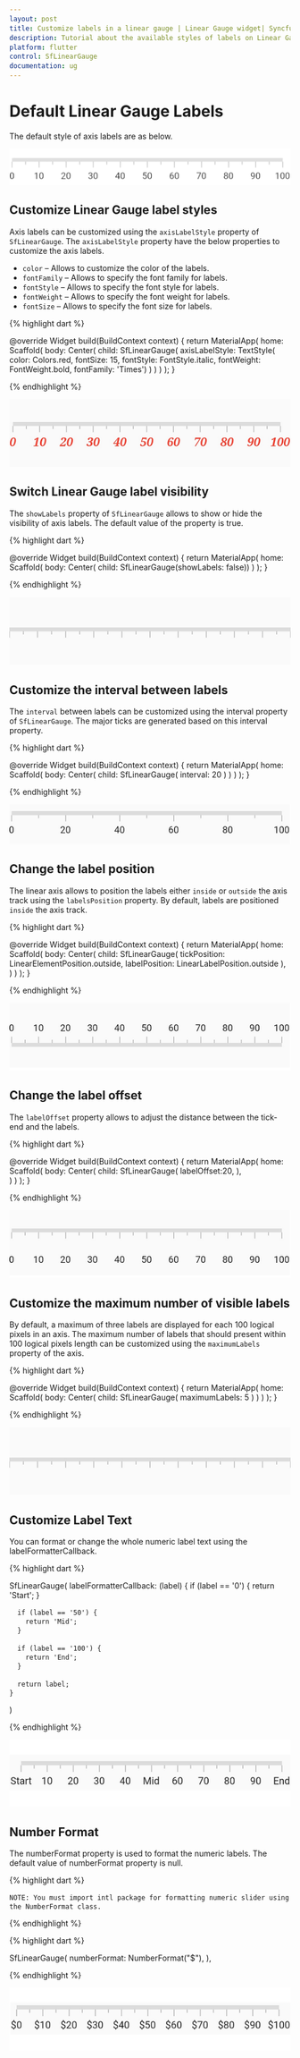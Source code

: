 ```yaml
---
layout: post
title: Customize labels in a linear gauge | Linear Gauge widget| Syncfusion
description: Tutorial about the available styles of labels on Linear Gauge Flutter widget.| Flutter Linear Gauge widget|
platform: flutter
control: SfLinearGauge
documentation: ug
---
```


# Default Linear Gauge Labels

The default style of axis labels are as below.

![Initialize linear gauge for axis](images/getting-started/default_linear_gauge.png)

## Customize Linear Gauge label styles

Axis labels can be customized using the `axisLabelStyle` property of `SfLinearGauge`. The `axisLabelStyle` property have the below properties to customize the axis labels.

* `color` – Allows to customize the color of the labels.
* `fontFamily` – Allows to specify the font family for labels.
* `fontStyle` – Allows to specify the font style for labels.
* `fontWeight` – Allows to specify the font weight for labels.
* `fontSize` – Allows to specify the font size for labels.

{% highlight dart %} 

 @override
  Widget build(BuildContext context) {
    return MaterialApp(
        home: Scaffold(
            body: Center(
                child: SfLinearGauge(
                    axisLabelStyle: TextStyle(
                        color: Colors.red,
                        fontSize: 15,
                        fontStyle: FontStyle.italic,
                        fontWeight: FontWeight.bold,
                        fontFamily: 'Times')
                )
            )
        )
    );
  }

{% endhighlight %}

![Customize linear gauge axis label style](images/axis-labels/customize_label_style.png)

## Switch Linear Gauge label visibility

The `showLabels` property of `SfLinearGauge` allows to show or hide the visibility of axis labels. The default value of the property is true.

{% highlight dart %} 

@override
Widget build(BuildContext context) {
  return MaterialApp(
      home: Scaffold(
          body: Center( 
                  child: SfLinearGauge(showLabels: false)) 
        )
    );
}

{% endhighlight %}

![switch linear gauge axis label visibility](images/axis-labels/axis_label_visibility.png)

## Customize the interval between labels

The `interval` between labels can be customized using the interval property of `SfLinearGauge`. The major ticks are generated based on this interval property.

{% highlight dart %} 

@override
Widget build(BuildContext context) {
  return MaterialApp(
      home: Scaffold(
          body: Center( 
                  child: SfLinearGauge(
                   interval: 20 
                )
            )
        )
    );
}

{% endhighlight %}

![set maximum labels interval in axis track](images/axis-labels/axis_label_interval.png)

## Change the label position

The linear axis allows to position the labels either `inside` or `outside` the axis track using the `labelsPosition` property. By default, labels are positioned `inside` the axis track.

{% highlight dart %} 

@override
Widget build(BuildContext context) {
  return MaterialApp(
      home: Scaffold(
          body: Center( 
                child: SfLinearGauge(
                    tickPosition: LinearElementPosition.outside,
                    labelPosition: LinearLabelPosition.outside
                ), 
            )
        )
    );
}

{% endhighlight %}

![flutter linear gauge label placement](images/axis-labels/label-placement.png)


## Change the label offset

The `labelOffset` property allows to adjust the distance between the tick-end and the labels. 

{% highlight dart %} 

@override
Widget build(BuildContext context) {
  return MaterialApp(
      home: Scaffold(
          body: Center( 
                child: SfLinearGauge(
                  labelOffset:20,
                ),             
            )
        )
    );
}

{% endhighlight %}

![set maximum labels position in axis track](images/axis-labels/label_offset.png)

##  Customize the maximum number of visible labels

By default, a maximum of three labels are displayed for each 100 logical pixels in an axis. The maximum number of labels that should present within 100 logical pixels length can be customized using the `maximumLabels` property of the axis. 

{% highlight dart %} 

@override
Widget build(BuildContext context) {
  return MaterialApp(
      home: Scaffold(
          body: Center( 
                  child: SfLinearGauge(
                    maximumLabels: 5
                ) 
            )
        )
    );
}

{% endhighlight %}

![set maximum labels interval in axis track](images/axis-labels/axis_label_visibility.png)

## Customize Label Text

You can format or change the whole numeric label text using the labelFormatterCallback.

{% highlight dart %}

SfLinearGauge(
    labelFormatterCallback: (label) {
      if (label == '0') {
        return 'Start';
      }

      if (label == '50') {
        return 'Mid';
      }

      if (label == '100') {
        return 'End';
      }

      return label;
    }
)

{% endhighlight %}

![customize Label Text in axis track](images/axis-labels/custom_label_text.png)

## Number Format

The numberFormat property is used to format the numeric labels. The default value of numberFormat property is null.

{% highlight dart %} 

    NOTE: You must import intl package for formatting numeric slider using the NumberFormat class.

{% endhighlight %}

{% highlight dart %}

SfLinearGauge(
  numberFormat: NumberFormat("\$"),
),

{% endhighlight %}

![set Label Format for Axis Label](images/axis-labels/axis_label_number_format.png)
